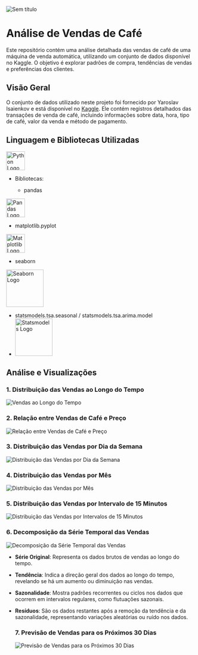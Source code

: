 
![Sem título](https://github.com/user-attachments/assets/1242034c-d0b0-4db3-afe2-5ed633b610f2)

# Análise de Vendas de Café

Este repositório contém uma análise detalhada das vendas de café de uma máquina de venda automática, utilizando um conjunto de dados disponível no Kaggle. O objetivo é explorar padrões de compra, tendências de vendas e preferências dos clientes.

## Visão Geral

O conjunto de dados utilizado neste projeto foi fornecido por Yaroslav Isaienkov e está disponível no [Kaggle](https://www.kaggle.com/datasets/ihelon/coffee-sales/data). Ele contém registros detalhados das transações de venda de café, incluindo informações sobre data, hora, tipo de café, valor da venda e método de pagamento.

## Linguagem e Bibliotecas Utilizadas

  <img src="https://www.vectorlogo.zone/logos/python/python-icon.svg" alt="Python Logo" width="50"/>
</p>

- Bibliotecas:
  
  - pandas
<img src="https://pandas.pydata.org/static/img/pandas_mark.svg" alt="Pandas Logo" width="50"/>
  
  - matplotlib.pyplot
 <img src="https://matplotlib.org/stable/_images/sphx_glr_logos2_001.png" alt="Matplotlib Logo" width="50"/>
 
  - seaborn
<img src="https://seaborn.pydata.org/_static/logo-wide-lightbg.svg" alt="Seaborn Logo" width="100"/>

  - statsmodels.tsa.seasonal / statsmodels.tsa.arima.model
  - <img src="https://www.statsmodels.org/stable/_images/statsmodels-logo-v2.svg" alt="Statsmodels Logo" width="100"/>
</p>
  
## Análise e Visualizações

### 1. Distribuição das Vendas ao Longo do Tempo
![Vendas ao Longo do Tempo](https://github.com/user-attachments/assets/40c7b008-052c-4c26-acee-adee6ee80c8e)


### 2. Relação entre Vendas de Café e Preço
![Relação entre Vendas de Café e Preço](https://github.com/user-attachments/assets/417c367c-bbce-4f4f-9f67-ecf82b0893b9)


### 3. Distribuição das Vendas por Dia da Semana
![Distribuição das Vendas por Dia da Semana](https://github.com/user-attachments/assets/c81a3df4-c53e-4b29-9faf-d11753672f3f)


### 4. Distribuição das Vendas por Mês
![Distribuição das Vendas por Mês](https://github.com/user-attachments/assets/96fecd5d-112f-40ea-811c-25209e8923f9)


### 5. Distribuição das Vendas por Intervalo de 15 Minutos
![Distribuição das Vendas por Intervalos de 15 Minutos](https://github.com/user-attachments/assets/4de94a3f-6edd-469a-b826-c745d9c201d2)

### 6. Decomposição da Série Temporal das Vendas
![Decomposição da Série Temporal das Vendas](https://github.com/user-attachments/assets/70486403-e9ff-4178-afc0-cc23bd9b032d)

- **Série Original**: Representa os dados brutos de vendas ao longo do tempo.
- **Tendência**: Indica a direção geral dos dados ao longo do tempo, revelando se há um aumento ou diminuição nas vendas.
- **Sazonalidade**: Mostra padrões recorrentes ou ciclos nos dados que ocorrem em intervalos regulares, como flutuações sazonais.
- **Resíduos**: São os dados restantes após a remoção da tendência e da sazonalidade, representando variações aleatórias ou ruído nos dados.

  ### 7. Previsão de Vendas para os Próximos 30 Dias
  ![Previsão de Vendas para os Próximos 30 Dias](https://github.com/user-attachments/assets/dd4c057b-2776-40ba-9b5b-b1e39df2a1e5)
  

  





